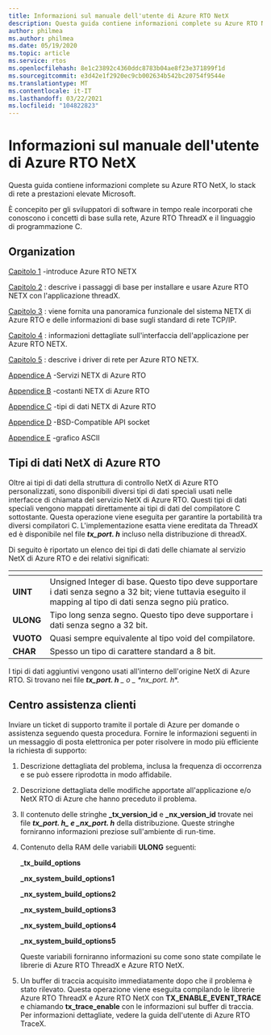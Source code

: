 ```yaml
---
title: Informazioni sul manuale dell'utente di Azure RTO NetX
description: Questa guida contiene informazioni complete su Azure RTO NetX, lo stack di rete a prestazioni elevate Microsoft.
author: philmea
ms.author: philmea
ms.date: 05/19/2020
ms.topic: article
ms.service: rtos
ms.openlocfilehash: 8e1c23892c4360ddc8783b04ae8f23e371899f1d
ms.sourcegitcommit: e3d42e1f2920ec9cb002634b542bc20754f9544e
ms.translationtype: MT
ms.contentlocale: it-IT
ms.lasthandoff: 03/22/2021
ms.locfileid: "104822823"
---
```

# <a name="about-the-azure-rtos-netx-user-guide"></a>Informazioni sul manuale dell'utente di Azure RTO NetX

Questa guida contiene informazioni complete su Azure RTO NetX, lo stack di rete a prestazioni elevate Microsoft.

È concepito per gli sviluppatori di software in tempo reale incorporati che conoscono i concetti di base sulla rete, Azure RTO ThreadX e il linguaggio di programmazione C.

## <a name="organization"></a>Organization

[Capitolo 1](chapter1.md) -introduce Azure RTO NETX

[Capitolo 2](chapter2.md) : descrive i passaggi di base per installare e usare Azure RTO NETX con l'applicazione threadX.

[Capitolo 3](chapter3.md) : viene fornita una panoramica funzionale del sistema NETX di Azure RTO e delle informazioni di base sugli standard di rete TCP/IP.

[Capitolo 4](chapter4.md) : informazioni dettagliate sull'interfaccia dell'applicazione per Azure RTO NETX.

[Capitolo 5](chapter5.md) : descrive i driver di rete per Azure RTO NETX.

[Appendice A](appendix-a.md) -Servizi NETX di Azure RTO

[Appendice B](appendix-b.md) -costanti NETX di Azure RTO

[Appendice C](appendix-c.md) -tipi di dati NETX di Azure RTO

[Appendice D](appendix-d.md) -BSD-Compatible API socket

[Appendice E](appendix-e.md) -grafico ASCII

## <a name="azure-rtos-netx-data-types"></a>Tipi di dati NetX di Azure RTO

Oltre ai tipi di dati della struttura di controllo NetX di Azure RTO personalizzati, sono disponibili diversi tipi di dati speciali usati nelle interfacce di chiamata del servizio NetX di Azure RTO. Questi tipi di dati speciali vengono mappati direttamente ai tipi di dati del compilatore C sottostante. Questa operazione viene eseguita per garantire la portabilità tra diversi compilatori C. L'implementazione esatta viene ereditata da ThreadX ed è disponibile nel file ***tx_port. h*** incluso nella distribuzione di threadX.

Di seguito è riportato un elenco dei tipi di dati delle chiamate al servizio NetX di Azure RTO e dei relativi significati:

| <!-- -->    | <!-- -->    |
| --------- | ------------------------------------------------------------------------------------------------------------------------------------- |
| **UINT**  | Unsigned Integer di base. Questo tipo deve supportare i dati senza segno a 32 bit; viene tuttavia eseguito il mapping al tipo di dati senza segno più pratico. |
| **ULONG** | Tipo long senza segno. Questo tipo deve supportare i dati senza segno a 32 bit.                                                                      |
| **VUOTO**  | Quasi sempre equivalente al tipo void del compilatore.                                                                                 |
| **CHAR**  | Spesso un tipo di carattere standard a 8 bit.                                                                                           |

I tipi di dati aggiuntivi vengono usati all'interno dell'origine NetX di Azure RTO. Si trovano nei file ***tx_port. h** _ o _ *_nx_port. h_**.

## <a name="customer-support-center"></a>Centro assistenza clienti

Inviare un ticket di supporto tramite il portale di Azure per domande o assistenza seguendo questa procedura. Fornire le informazioni seguenti in un messaggio di posta elettronica per poter risolvere in modo più efficiente la richiesta di supporto:

1. Descrizione dettagliata del problema, inclusa la frequenza di occorrenza e se può essere riprodotta in modo affidabile.

2. Descrizione dettagliata delle modifiche apportate all'applicazione e/o NetX RTO di Azure che hanno preceduto il problema.

3. Il contenuto delle stringhe **_tx_version_id** e **_nx_version_id** trovate nei file **_tx_port. h_*_ e _*_nx_port. h_** della distribuzione. Queste stringhe forniranno informazioni preziose sull'ambiente di run-time.

4. Contenuto della RAM delle variabili **ULONG** seguenti:

    **_tx_build_options**

    **_nx_system_build_options1**

    **_nx_system_build_options2**

    **_nx_system_build_options3**

    **_nx_system_build_options4**

    **_nx_system_build_options5**

    Queste variabili forniranno informazioni su come sono state compilate le librerie di Azure RTO ThreadX e Azure RTO NetX.

5. Un buffer di traccia acquisito immediatamente dopo che il problema è stato rilevato. Questa operazione viene eseguita compilando le librerie Azure RTO ThreadX e Azure RTO NetX con **TX_ENABLE_EVENT_TRACE** e chiamando **tx_trace_enable** con le informazioni sul buffer di traccia. Per informazioni dettagliate, vedere la guida dell'utente di Azure RTO TraceX.
